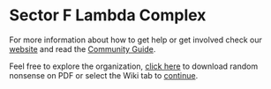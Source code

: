 # Sector F Lambda Complex
For more information about how to get help or get involved check our [website](https://nonsense.ws) and read the [Community Guide](https://github.com/nonsensews/guide).

Feel free to explore the organization, [click here](https://github.com/nonsensews/docs/raw/master/ostkaka.pdf) to download random nonsense on PDF or select the Wiki tab to [continue](https://github.com/nonsensews/docs/wiki).
